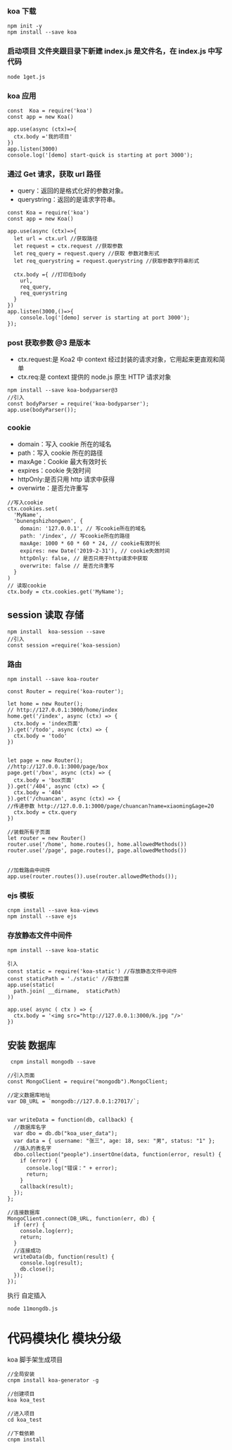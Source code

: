 ### koa 下载

```
npm init -y
npm install --save koa
```

### 启动项目 文件夹跟目录下新建 index.js 是文件名，在 index.js 中写代码

```
node 1get.js
```

### koa 应用

```
const  Koa = require('koa')
const app = new Koa()

app.use(async (ctx)=>{
  ctx.body ='我的项目'
})
app.listen(3000)
console.log('[demo] start-quick is starting at port 3000');
```

### 通过 Get 请求，获取 url 路径

- query：返回的是格式化好的参数对象。
- querystring：返回的是请求字符串。

```
const Koa = require('koa')
const app = new Koa()

app.use(async (ctx)=>{
  let url = ctx.url //获取路径
  let request = ctx.request //获取参数
  let req_query = request.query //获取 参数对象形式
  let req_querystring = request.querystring //获取参数字符串形式

  ctx.body ={ //打印在body
    url,
    req_query,
    req_querystring
  }
})
app.listen(3000,()=>{
    console.log('[demo] server is starting at port 3000');
});
```

### post 获取参数 @3 是版本

- ctx.request:是 Koa2 中 context 经过封装的请求对象，它用起来更直观和简单
- ctx.req:是 context 提供的 node.js 原生 HTTP 请求对象

```
npm install --save koa-bodyparser@3
//引入
const bodyParser = require('koa-bodyparser');
app.use(bodyParser());
```

### cookie

- domain：写入 cookie 所在的域名
- path：写入 cookie 所在的路径
- maxAge：Cookie 最大有效时长
- expires：cookie 失效时间
- httpOnly:是否只用 http 请求中获得
- overwirte：是否允许重写

```
//写入cookie
ctx.cookies.set(
  'MyName',
  'bunengshizhongwen', {
    domain: '127.0.0.1', // 写cookie所在的域名
    path: '/index', // 写cookie所在的路径
    maxAge: 1000 * 60 * 60 * 24, // cookie有效时长
    expires: new Date('2019-2-31'), // cookie失效时间
    httpOnly: false, // 是否只用于http请求中获取
    overwrite: false // 是否允许重写
  }
)
// 读取cookie
ctx.body = ctx.cookies.get('MyName');
```

## session 读取 存储

```
npm install  koa-session --save
//引入
const session =require('koa-session)
```

### 路由

```
npm install --save koa-router

const Router = require('koa-router');

let home = new Router();
// http://127.0.0.1:3000/home/index
home.get('/index', async (ctx) => {
  ctx.body = 'index页面'
}).get('/todo', async (ctx) => {
  ctx.body = 'todo'
})


let page = new Router();
//http://127.0.0.1:3000/page/box
page.get('/box', async (ctx) => {
  ctx.body = 'box页面'
}).get('/404', async (ctx) => {
  ctx.body = '404'
}).get('/chuancan', async (ctx) => {
//传递参数 http://127.0.0.1:3000/page/chuancan?name=xiaoming&age=20
  ctx.body = ctx.query
})

//装载所有子页面
let router = new Router()
router.use('/home', home.routes(), home.allowedMethods())
router.use('/page', page.routes(), page.allowedMethods())


//加载路由中间件
app.use(router.routes()).use(router.allowedMethods());

```

### ejs 模板

```
cnpm install --save koa-views
npm install --save ejs
```

### 存放静态文件中间件

```
npm install --save koa-static

引入
const static = require('koa-static') //存放静态文件中间件
const staticPath = './static' //存放位置
app.use(static(
  path.join( __dirname,  staticPath)
))

app.use( async ( ctx ) => {
  ctx.body = '<img src="http://127.0.0.1:3000/k.jpg "/>'
})
```

## 安装 数据库

```
 cnpm install mongodb --save

//引入页面
const MongoClient = require("mongodb").MongoClient;

//定义数据库地址
var DB_URL = `mongodb://127.0.0.1:27017/`;


var writeData = function(db, callback) {
  //数据库名字
  var dbo = db.db("koa_user_data");
  var data = { username: "张三", age: 18, sex: "男", status: "1" };
  //插入的表名字
  dbo.collection("people").insertOne(data, function(error, result) {
    if (error) {
      console.log("错误：" + error);
      return;
    }
    callback(result);
  });
};

//连接数据库
MongoClient.connect(DB_URL, function(err, db) {
  if (err) {
    console.log(err);
    return;
  }
  //连接成功
  writeData(db, function(result) {
    console.log(result);
    db.close();
  });
});

```
执行  自定插入
```
node 11mongdb.js  
```

# 代码模块化 模块分级

koa 脚手架生成项目
```
//全局安装
cnpm install koa-generator -g

//创建项目
koa koa_test

//进入项目
cd koa_test

//下载依赖
cnpm install
```

